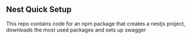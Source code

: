 ## Nest Quick Setup

This repo contains code for an npm package that creates a nestjs project, downloads the most used packages and sets up swagger
